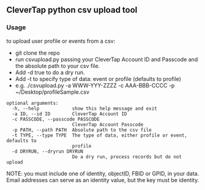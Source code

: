 ## CleverTap python csv upload tool

### Usage
to upload user profile or events from a csv:
- git clone the repo
- run csvupload.py passing your CleverTap Account ID and Passcode and the absolute path to your csv file. 
- Add -d true to do a dry run.
- Add -t to specify type of data: event or profile (defaults to profile)
-  e.g. ./csvupload.py -a WWW-YYY-ZZZZ -c AAA-BBB-CCCC -p ~/Desktop/profileSample.csv

```
optional arguments:
  -h, --help            show this help message and exit
  -a ID, --id ID        CleverTap Account ID
  -c PASSCODE, --passcode PASSCODE
                        CleverTap Account Passcode
  -p PATH, --path PATH  Absolute path to the csv file
  -t TYPE, --type TYPE  The type of data, either profile or event, defaults to
                        profile
  -d DRYRUN, --dryrun DRYRUN
                        Do a dry run, process records but do not upload
```

NOTE:  you must include one of identity, objectID, FBID or GPID, in your data.  Email addresses can serve as an identity value, but the key must be identity.
